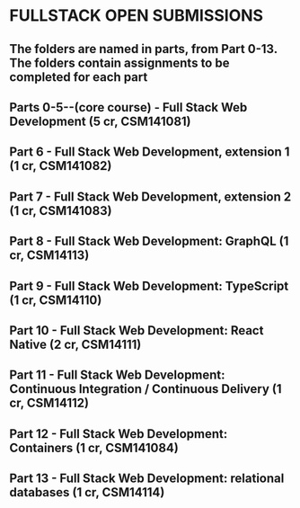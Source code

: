 # FULLSTACK  OPEN SUBMISSIONS

## The folders are named in parts, from Part 0-13. The  folders contain assignments to be completed for each part

## Parts 0-5--(core course) - Full Stack Web Development (5 cr, CSM141081)

## Part 6 - Full Stack Web Development, extension 1 (1 cr, CSM141082)

## Part 7 - Full Stack Web Development, extension 2 (1 cr, CSM141083)

## Part 8 - Full Stack Web Development: GraphQL (1 cr, CSM14113)

## Part 9 - Full Stack Web Development: TypeScript (1 cr, CSM14110)

## Part 10 - Full Stack Web Development: React Native (2 cr, CSM14111)

## Part 11 - Full Stack Web Development: Continuous Integration / Continuous Delivery (1 cr, CSM14112)

## Part 12 - Full Stack Web Development: Containers (1 cr, CSM141084)

## Part 13 - Full Stack Web Development: relational databases (1 cr, CSM14114)